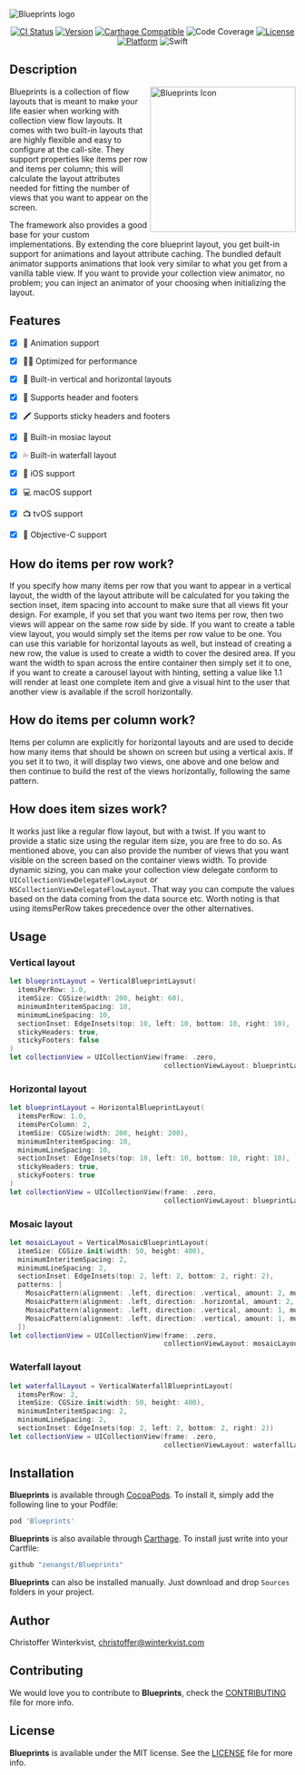 ![Blueprints logo](https://github.com/zenangst/Blueprints/blob/master/Images/Blueprints-header.png?raw=true)

<div align="center">

[![CI Status](https://travis-ci.org/zenangst/Blueprints.svg?branch=master)](https://travis-ci.org/zenangst/Blueprints)
[![Version](https://img.shields.io/cocoapods/v/Blueprints.svg?style=flat)](http://cocoadocs.org/docsets/Blueprints)
[![Carthage Compatible](https://img.shields.io/badge/Carthage-compatible-4BC51D.svg?style=flat)](https://github.com/Carthage/Carthage)
![Code Coverage](https://codecov.io/github/zenangst/Blueprints/coverage.svg?branch=master)
[![License](https://img.shields.io/cocoapods/l/Blueprints.svg?style=flat)](http://cocoadocs.org/docsets/Blueprints)
[![Platform](https://img.shields.io/cocoapods/p/Blueprints.svg?style=flat)](http://cocoadocs.org/docsets/Blueprints)
![Swift](https://img.shields.io/badge/%20in-swift%204.0-orange.svg)

</div>

## Description

<img src="https://github.com/zenangst/Blueprints/blob/master/Images/Blueprints-icon.png?raw=true" width="256" height="256" alt="Blueprints Icon" align="right" />

Blueprints is a collection of flow layouts that is meant to make your life easier when working with collection view flow layouts. It comes with two built-in layouts that are highly flexible and easy to configure at the call-site. They support properties like items per row and items per column; this will calculate the layout attributes needed for fitting the number of views that you want to appear on the screen.

The framework also provides a good base for your custom implementations. By extending the core blueprint layout, you get built-in support for animations and layout attribute caching. The bundled default animator supports animations that look very similar to what you get from a vanilla table view. If you want to provide your collection view animator, no problem; you can inject an animator of your choosing when initializing the layout.

## Features

- [x] 🍭 Animation support
- [x] 🤳🏻 Optimized for performance
- [x] 📏 Built-in vertical and horizontal layouts
- [x] 📰 Supports header and footers
- [x] 🖍 Supports sticky headers and footers
- [x] 🌈 Built-in mosiac layout
- [x] 💦 Built-in waterfall layout
- [x] 📱 iOS support
- [x] 💻 macOS support
- [x] 📺 tvOS support
- [x] 🦖 Objective-C support


## How do items per row work?

If you specify how many items per row that you want to appear in a vertical layout, the width of the layout attribute will be calculated for you taking the section inset, item spacing into account to make sure that all views fit your design. For example, if you set that you want two items per row, then two views will appear on the same row side by side. If you want to create a table view layout, you would simply set the items per row value to be one. You can use this variable for horizontal layouts as well, but instead of creating a new row, the value is used to create a width to cover the desired area. If you want the width to span across the entire container then simply set it to one, if you want to create a carousel layout with hinting, setting a value like 1.1 will render at least one complete item and give a visual hint to the user that another view is available if the scroll horizontally.

## How do items per column work?

Items per column are explicitly for horizontal layouts and are used to decide how many items that should be shown on screen but using a vertical axis. If you set it to two, it will display two views, one above and one below and then continue to build the rest of the views horizontally, following the same pattern.

## How does item sizes work?

It works just like a regular flow layout, but with a twist. If you want to provide a static size using the regular item size, you are free to do so. As mentioned above, you can also provide the number of views that you want visible on the screen based on the container views width.
To provide dynamic sizing, you can make your collection view delegate conform to `UICollectionViewDelegateFlowLayout` or `NSCollectionViewDelegateFlowLayout`. That way you can compute the values based on the data coming from the data source etc. Worth noting is that using itemsPerRow takes precedence over the other alternatives.

## Usage

### Vertical layout
```swift
let blueprintLayout = VerticalBlueprintLayout(
  itemsPerRow: 1.0,
  itemSize: CGSize(width: 200, height: 60),
  minimumInteritemSpacing: 10,
  minimumLineSpacing: 10,
  sectionInset: EdgeInsets(top: 10, left: 10, bottom: 10, right: 10),
  stickyHeaders: true,
  stickyFooters: false
)
let collectionView = UICollectionView(frame: .zero,
                                      collectionViewLayout: blueprintLayout)
```

### Horizontal layout
```swift
let blueprintLayout = HorizontalBlueprintLayout(
  itemsPerRow: 1.0,
  itemsPerColumn: 2,
  itemSize: CGSize(width: 200, height: 200),
  minimumInteritemSpacing: 10,
  minimumLineSpacing: 10,
  sectionInset: EdgeInsets(top: 10, left: 10, bottom: 10, right: 10),
  stickyHeaders: true,
  stickyFooters: true
)
let collectionView = UICollectionView(frame: .zero,
                                      collectionViewLayout: blueprintLayout)
```

### Mosaic layout
```swift
let mosaicLayout = VerticalMosaicBlueprintLayout(
  itemSize: CGSize.init(width: 50, height: 400),
  minimumInteritemSpacing: 2,
  minimumLineSpacing: 2,
  sectionInset: EdgeInsets(top: 2, left: 2, bottom: 2, right: 2),
  patterns: [
    MosaicPattern(alignment: .left, direction: .vertical, amount: 2, multiplier: 0.6),
    MosaicPattern(alignment: .left, direction: .horizontal, amount: 2, multiplier: 0.33),
    MosaicPattern(alignment: .left, direction: .vertical, amount: 1, multiplier: 0.5),
    MosaicPattern(alignment: .left, direction: .vertical, amount: 1, multiplier: 0.5)
  ])
let collectionView = UICollectionView(frame: .zero,
                                      collectionViewLayout: mosaicLayout)
```

### Waterfall layout
```swift
let waterfallLayout = VerticalWaterfallBlueprintLayout(
  itemsPerRow: 2,
  itemSize: CGSize.init(width: 50, height: 400),
  minimumInteritemSpacing: 2,
  minimumLineSpacing: 2,
  sectionInset: EdgeInsets(top: 2, left: 2, bottom: 2, right: 2))
let collectionView = UICollectionView(frame: .zero,
                                      collectionViewLayout: waterfallLayout)
```

## Installation

**Blueprints** is available through [CocoaPods](http://cocoapods.org). To install
it, simply add the following line to your Podfile:

```ruby
pod 'Blueprints'
```

**Blueprints** is also available through [Carthage](https://github.com/Carthage/Carthage).
To install just write into your Cartfile:

```ruby
github "zenangst/Blueprints"
```

**Blueprints** can also be installed manually. Just download and drop `Sources` folders in your project.

## Author

Christoffer Winterkvist, christoffer@winterkvist.com

## Contributing

We would love you to contribute to **Blueprints**, check the [CONTRIBUTING](https://github.com/zenangst/Blueprints/blob/master/CONTRIBUTING.md) file for more info.

## License

**Blueprints** is available under the MIT license. See the [LICENSE](https://github.com/zenangst/Blueprints/blob/master/LICENSE.md) file for more info.
